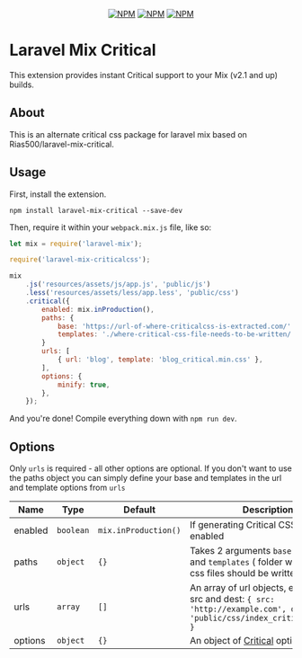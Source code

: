 <p align="center">
<a href="https://www.npmjs.com/package/laravel-mix-criticalcss"><img src="https://img.shields.io/npm/v/laravel-mix-criticalcss.svg" alt="NPM"></a>
<a href="https://npmcharts.com/compare/laravel-mix-criticalcss?minimal=true"><img src="https://img.shields.io/npm/dt/laravel-mix-criticalcss.svg" alt="NPM"></a>
<a href="https://www.npmjs.com/package/laravel-mix-criticalcss"><img src="https://img.shields.io/npm/l/laravel-mix-criticalcss.svg" alt="NPM"></a>
</p>



# Laravel Mix Critical

This extension provides instant Critical support to your Mix (v2.1 and up) builds.

## About

This is an alternate critical css package for laravel mix based on Rias500/laravel-mix-critical.

## Usage

First, install the extension.

```
npm install laravel-mix-critical --save-dev
```

Then, require it within your `webpack.mix.js` file, like so:

```js
let mix = require('laravel-mix');

require('laravel-mix-criticalcss');

mix
    .js('resources/assets/js/app.js', 'public/js')
    .less('resources/assets/less/app.less', 'public/css')
    .critical({
        enabled: mix.inProduction(),
        paths: {
            base: 'https://url-of-where-criticalcss-is-extracted.com/'
            templates: './where-critical-css-file-needs-to-be-written/'
        }
        urls: [
            { url: 'blog', template: 'blog_critical.min.css' },
        ],
        options: {
            minify: true,
        },
    });
```

And you're done! Compile everything down with `npm run dev`.

## Options
Only `urls` is required - all other options are optional. If you don't want to use the paths object you can simply define your base and templates in the url and template options from `urls`

| Name             | Type               | Default              | Description   |
| ---------------- | ------------------ | -------------------- |-------------  |
| enabled          | `boolean`          | `mix.inProduction()` | If generating Critical CSS should be enabled |
| paths            | `object`           | `{}`                 | Takes 2 arguments `base` ( src-url ) and `templates` ( folder where critical css files should be written )
| urls             | `array`            | `[]`                 | An array of url objects, each with a src and dest: `{ src: 'http://example.com', dest: 'public/css/index_critical.min.ss' }` |
| options          | `object`           | `{}`                 | An object of [Critical](https://github.com/addyosmani/critical#options) options |